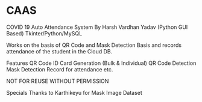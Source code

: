 # CAAS
COVID 19 Auto Attendance System 
By Harsh Vardhan Yadav
(Python GUI Based)
Tkinter/Python/MySQL

Works on the basis of QR Code and Mask Detection Basis
and records attendance of the student in the Cloud DB.

Features
QR Code ID Card Generation (Bulk & Individual)
QR Code Detection
Mask Detection 
Record for attendance etc.

NOT FOR REUSE WITHOUT PERMISSION


Specials Thanks to 
Karthikeyu for Mask Image Dataset
